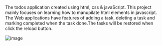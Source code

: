The todos application created using html, css & javaScript. This project mainly focuses on learning how to manupilate html elements in javascript. The Web applications have features of adding a task, deleting a task and marking completed when the task done.The tasks will be restored when click the reload button.

![image](https://github.com/user-attachments/assets/bbbccdd0-9e17-4802-adfb-68ef371721f3)
